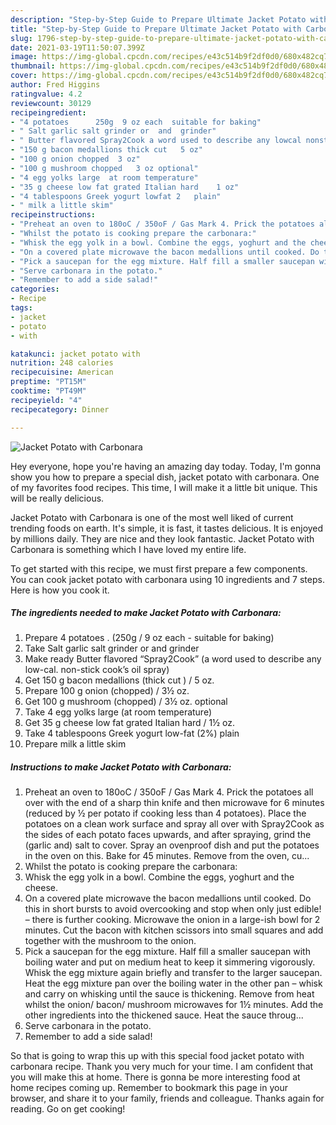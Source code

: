 ```yaml
---
description: "Step-by-Step Guide to Prepare Ultimate Jacket Potato with Carbonara"
title: "Step-by-Step Guide to Prepare Ultimate Jacket Potato with Carbonara"
slug: 1796-step-by-step-guide-to-prepare-ultimate-jacket-potato-with-carbonara
date: 2021-03-19T11:50:07.399Z
image: https://img-global.cpcdn.com/recipes/e43c514b9f2df0d0/680x482cq70/jacket-potato-with-carbonara-recipe-main-photo.jpg
thumbnail: https://img-global.cpcdn.com/recipes/e43c514b9f2df0d0/680x482cq70/jacket-potato-with-carbonara-recipe-main-photo.jpg
cover: https://img-global.cpcdn.com/recipes/e43c514b9f2df0d0/680x482cq70/jacket-potato-with-carbonara-recipe-main-photo.jpg
author: Fred Higgins
ratingvalue: 4.2
reviewcount: 30129
recipeingredient:
- "4 potatoes      250g  9 oz each  suitable for baking"
- " Salt garlic salt grinder or  and  grinder"
- " Butter flavored Spray2Cook a word used to describe any lowcal nonstick cooks oil spray"
- "150 g bacon medallions thick cut   5 oz"
- "100 g onion chopped  3 oz"
- "100 g mushroom chopped   3 oz optional"
- "4 egg yolks large  at room temperature"
- "35 g cheese low fat grated Italian hard    1 oz"
- "4 tablespoons Greek yogurt lowfat 2   plain"
- " milk a little skim"
recipeinstructions:
- "Preheat an oven to 180oC / 350oF / Gas Mark 4. Prick the potatoes all over with the end of a sharp thin knife and then microwave for 6 minutes (reduced by ½ per potato if cooking less than 4 potatoes). Place the potatoes on a clean work surface and spray all over with Spray2Cook as the sides of each potato faces upwards, and after spraying, grind the (garlic and) salt to cover. Spray an ovenproof dish and put the potatoes in the oven on this. Bake for 45 minutes. Remove from the oven, cu..."
- "Whilst the potato is cooking prepare the carbonara:"
- "Whisk the egg yolk in a bowl. Combine the eggs, yoghurt and the cheese."
- "On a covered plate microwave the bacon medallions until cooked. Do this in short bursts to avoid overcooking and stop when only just edible! – there is further cooking. Microwave the onion in a large-ish bowl for 2 minutes. Cut the bacon with kitchen scissors into small squares and add together with the mushroom to the onion."
- "Pick a saucepan for the egg mixture. Half fill a smaller saucepan with boiling water and put on medium heat to keep it simmering vigorously. Whisk the egg mixture again briefly and transfer to the larger saucepan. Heat the egg mixture pan over the boiling water in the other pan – whisk and carry on whisking until the sauce is thickening. Remove from heat whilst the onion/ bacon/ mushroom microwaves for 1½ minutes. Add the other ingredients into the thickened sauce. Heat the sauce throug..."
- "Serve carbonara in the potato."
- "Remember to add a side salad!"
categories:
- Recipe
tags:
- jacket
- potato
- with

katakunci: jacket potato with 
nutrition: 248 calories
recipecuisine: American
preptime: "PT15M"
cooktime: "PT49M"
recipeyield: "4"
recipecategory: Dinner

---
```



![Jacket Potato with Carbonara](https://img-global.cpcdn.com/recipes/e43c514b9f2df0d0/680x482cq70/jacket-potato-with-carbonara-recipe-main-photo.jpg)

Hey everyone, hope you're having an amazing day today. Today, I'm gonna show you how to prepare a special dish, jacket potato with carbonara. One of my favorites food recipes. This time, I will make it a little bit unique. This will be really delicious.

Jacket Potato with Carbonara is one of the most well liked of current trending foods on earth. It's simple, it is fast, it tastes delicious. It is enjoyed by millions daily. They are nice and they look fantastic. Jacket Potato with Carbonara is something which I have loved my entire life.




To get started with this recipe, we must first prepare a few components. You can cook jacket potato with carbonara using 10 ingredients and 7 steps. Here is how you cook it.

<!--inarticleads1-->

##### The ingredients needed to make Jacket Potato with Carbonara:

1. Prepare 4 potatoes .     (250g / 9 oz each - suitable for baking)
1. Take  Salt garlic salt grinder or  and  grinder
1. Make ready  Butter flavored “Spray2Cook” (a word used to describe any low-cal. non-stick cook’s oil spray)
1. Get 150 g bacon medallions (thick cut ) / 5 oz.
1. Prepare 100 g onion (chopped) / 3½ oz.
1. Get 100 g mushroom (chopped)  / 3½ oz. optional
1. Take 4 egg yolks large  (at room temperature)
1. Get 35 g cheese low fat grated Italian hard   / 1½ oz.
1. Take 4 tablespoons Greek yogurt low-fat (2%)   plain
1. Prepare  milk a little skim




<!--inarticleads2-->

##### Instructions to make Jacket Potato with Carbonara:

1. Preheat an oven to 180oC / 350oF / Gas Mark 4. Prick the potatoes all over with the end of a sharp thin knife and then microwave for 6 minutes (reduced by ½ per potato if cooking less than 4 potatoes). Place the potatoes on a clean work surface and spray all over with Spray2Cook as the sides of each potato faces upwards, and after spraying, grind the (garlic and) salt to cover. Spray an ovenproof dish and put the potatoes in the oven on this. Bake for 45 minutes. Remove from the oven, cu...
1. Whilst the potato is cooking prepare the carbonara:
1. Whisk the egg yolk in a bowl. Combine the eggs, yoghurt and the cheese.
1. On a covered plate microwave the bacon medallions until cooked. Do this in short bursts to avoid overcooking and stop when only just edible! – there is further cooking. Microwave the onion in a large-ish bowl for 2 minutes. Cut the bacon with kitchen scissors into small squares and add together with the mushroom to the onion.
1. Pick a saucepan for the egg mixture. Half fill a smaller saucepan with boiling water and put on medium heat to keep it simmering vigorously. Whisk the egg mixture again briefly and transfer to the larger saucepan. Heat the egg mixture pan over the boiling water in the other pan – whisk and carry on whisking until the sauce is thickening. Remove from heat whilst the onion/ bacon/ mushroom microwaves for 1½ minutes. Add the other ingredients into the thickened sauce. Heat the sauce throug...
1. Serve carbonara in the potato.
1. Remember to add a side salad!




So that is going to wrap this up with this special food jacket potato with carbonara recipe. Thank you very much for your time. I am confident that you will make this at home. There is gonna be more interesting food at home recipes coming up. Remember to bookmark this page in your browser, and share it to your family, friends and colleague. Thanks again for reading. Go on get cooking!
